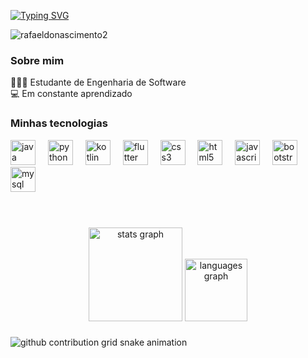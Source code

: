 [![Typing SVG](https://readme-typing-svg.demolab.com?font=Fira+Code&weight=600&pause=1000&color=ff213f&random=false&width=435&lines=Ol%C3%A1%2C+eu+sou+o+Rafael+do+Nascimento+)](https://git.io/typing-svg)
<p align="left"> <img src="https://komarev.com/ghpvc/?username=rafaeldonascimento2&label=Profile%20views&color=0e75b6&style=flat" alt="rafaeldonascimento2" /> </p>

### Sobre mim 
👩🏻‍💻 Estudante de Engenharia de Software <br>
💻 Em constante aprendizado <br>

<!-- <h3 align="left">Entre em contato!</h3>

  [![E-mail](https://img.shields.io/badge/-Email-000?style=for-the-badge&logo=microsoft-outlook&logoColor=FFF&color:FAB8D6FF)](mailto:anaclaracarnavalli@gmail.com)
  [![LinkedIn](https://img.shields.io/badge/-LinkedIn-000?style=for-the-badge&logo=linkedin&logoColor=FFF&color:FAB8D6FF)]((https://www.linkedin.com/in/ana-clara-pereira-51264a21a/)/)
  [![Instagram](https://img.shields.io/badge/-Instagram-000?style=for-the-badge&logo=instagram&logoColor=FFF&color:FAB8D6FF)](https://www.instagram.com/anaclacp/) -->


<h3 align="left">Minhas tecnologias</h3>

<div align="left">
  <img src="https://cdn.jsdelivr.net/gh/devicons/devicon/icons/java/java-original.svg" height="40" alt="java logo"  />
  <img width="12" />
  <img src="https://cdn.jsdelivr.net/gh/devicons/devicon/icons/python/python-original.svg" height="40" alt="python logo"  />
  <img width="12" />
  <img src="https://cdn.jsdelivr.net/gh/devicons/devicon/icons/kotlin/kotlin-original.svg" height="40" alt="kotlin logo"  />
  <img width="12" />
  <img src="https://cdn.jsdelivr.net/gh/devicons/devicon/icons/flutter/flutter-original.svg" height="40" alt="flutter logo"  />
  <img width="12" />
  <img src="https://cdn.jsdelivr.net/gh/devicons/devicon/icons/css3/css3-original.svg" height="40" alt="css3 logo"  />
  <img width="12" />
  <img src="https://cdn.jsdelivr.net/gh/devicons/devicon/icons/html5/html5-original.svg" height="40" alt="html5 logo"  />
  <img width="12" />
  <img src="https://cdn.jsdelivr.net/gh/devicons/devicon/icons/javascript/javascript-original.svg" height="40" alt="javascript logo"  />
  <img width="12" />
  <img src="https://cdn.jsdelivr.net/gh/devicons/devicon/icons/bootstrap/bootstrap-original.svg" height="40" alt="bootstrap logo"  />
  <img width="12" />
  <img src="https://cdn.jsdelivr.net/gh/devicons/devicon/icons/mysql/mysql-original.svg" height="40" alt="mysql logo"  />
  </div><br><br>

###

<div align="center">
  <img src="https://github-readme-stats.vercel.app/api?username=rafaeldonascimento2&hide_title=false&hide_rank=false&show_icons=true&include_all_commits=false&count_private=true&disable_animations=false&theme=dark&locale=en&hide_border=false&order=1" height="150" alt="stats graph"  />
  <img src="https://github-readme-stats.vercel.app/api/top-langs?username=rafaeldonascimento2&locale=pt-br&hide_title=true&layout=compact&card_width=320&langs_count=5&theme=dark&hide_border=false&order=2" height="100" alt="languages graph"  />
</div>

###

<picture>
  <source media="(prefers-color-scheme: dark)" srcset="https://raw.githubusercontent.com/rafaeldonascimento2/output/github-contribution-grid-snake-dark.svg">
  <source media="(prefers-color-scheme: light)" srcset="https://raw.githubusercontent.com/rafaeldonascimento2/output/github-contribution-grid-snake.svg">
  <img alt="github contribution grid snake animation" src="https://raw.githubusercontent.com/rafaeldonascimento2/output/github-contribution-grid-snake.svg">
</picture>
<br><br>
